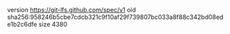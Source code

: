 version https://git-lfs.github.com/spec/v1
oid sha256:958246b5cbe7cdcb321c9f10af29f739807bc033a8f88c342bd08ede1b2c6dfe
size 4380
